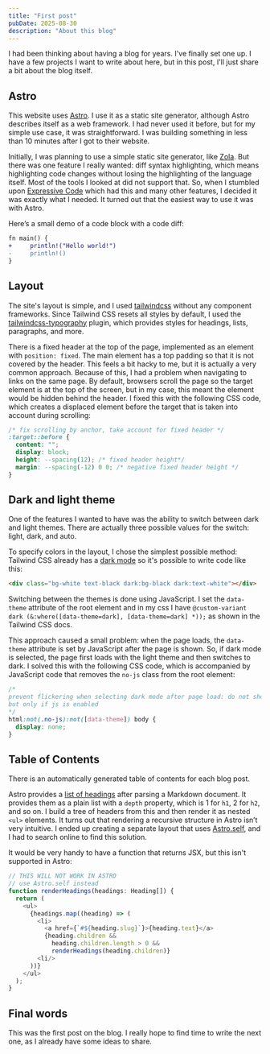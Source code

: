 ```yaml
---
title: "First post"
pubDate: 2025-08-30
description: "About this blog"
---
```


I had been thinking about having a blog for years. I've finally set one up. I have a few projects I want to write about here, but in this post, I'll just share a bit about the blog itself.

## Astro

This website uses [Astro](https://astro.build). I use it as a static site generator, although Astro describes itself as a web framework. I had never used it before, but for my simple use case, it was straightforward. I was building something in less than 10 minutes after I got to their website.

Initially, I was planning to use a simple static site generator, like [Zola](https://www.getzola.org/). But there was one feature I really wanted: diff syntax highlighting, which means highlighting code changes without losing the highlighting of the language itself. Most of the tools I looked at did not support that. So, when I stumbled upon [Expressive Code](https://expressive-code.com/) which had this and many other features, I decided it was exactly what I needed. It turned out that the easiest way to use it was with Astro. 

Here’s a small demo of a code block with a code diff:
```diff language=rs
fn main() {
+     println!("Hello world!")
-     println!()
}
```

## Layout

The site's layout is simple, and I used [tailwindcss](https://tailwindcss.com/) without any component frameworks. Since Tailwind CSS resets all styles by default, I used the [tailwindcss-typography](https://github.com/tailwindlabs/tailwindcss-typography) plugin, which provides styles for headings, lists, paragraphs, and more.

There is a fixed header at the top of the page, implemented as an element with `position: fixed`. The main element has a top padding so that it is not covered by the header. This feels a bit hacky to me, but it is actually a very common approach. Because of this, I had a problem when navigating to links on the same page. By default, browsers scroll the page so the target element is at the top of the screen, but in my case, this meant the element would be hidden behind the header. I fixed this with the following CSS code, which creates a displaced element before the target that is taken into account during scrolling:
```css
/* fix scrolling by anchor, take account for fixed header */
:target::before {
  content: "";
  display: block;
  height: --spacing(12); /* fixed header height*/
  margin: --spacing(-12) 0 0; /* negative fixed header height */
}
```

## Dark and light theme

One of the features I wanted to have was the ability to switch between dark and light themes. There are actually three possible values for the switch: light, dark, and auto.

To specify colors in the layout, I chose the simplest possible method: Tailwind CSS already has a [dark mode](https://tailwindcss.com/docs/dark-mode) so it's possible to write code like this:
```html
<div class="bg-white text-black dark:bg-black dark:text-white"></div>
```

Switching between the themes is done using JavaScript. I set the `data-theme` attribute of the root element and in my css I have `@custom-variant dark (&:where([data-theme=dark], [data-theme=dark] *));` as shown in the Tailwind CSS docs. 

This approach caused a small problem: when the page loads, the `data-theme` attribute is set by JavaScript after the page is shown. So, if dark mode is selected, the page first loads with the light theme and then switches to dark. I solved this with the following CSS code, which is accompanied by JavaScript code that removes the `no-js` class from the root element:
```css
/* 
prevent flickering when selecting dark mode after page load: do not show anything before theme is selected 
but only if js is enabled 
*/
html:not(.no-js):not([data-theme]) body {
  display: none;
}
```

## Table of Contents

There is an automatically generated table of contents for each blog post. 

Astro provides a [list of headings](https://docs.astro.build/en/guides/markdown-content/#heading-ids) after parsing a Markdown document. It provides them as a plain list with a `depth` property, which is 1 for `h1`, 2 for `h2`, and so on. I build a tree of headers from this and then render it as nested `<ul>` elements. It turns out that rendering a recursive structure in Astro isn’t very intuitive. I ended up creating a separate layout that uses [Astro.self](https://docs.astro.build/en/reference/astro-syntax/#astroself), and I had to search online to find this solution.

It would be very handy to have a function that returns JSX, but this isn't supported in Astro:
```js
// THIS WILL NOT WORK IN ASTRO
// use Astro.self instead
function renderHeadings(headings: Heading[]) {
  return (
    <ul>
      {headings.map((heading) => (
        <li>
          <a href={`#${heading.slug}`}>{heading.text}</a>
          {heading.children &&
            heading.children.length > 0 &&
            renderHeadings(heading.children)}
        <li/>
      ))}
    </ul>
  );
}
```

## Final words

This was the first post on the blog. I really hope to find time to write the next one, as I already have some ideas to share.